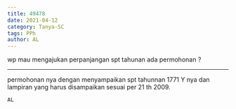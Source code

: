 ```yaml
---
title: 49478
date: 2021-04-12
category: Tanya-SC
tags: PPh
author: AL
---
```


wp mau mengajukan perpanjangan spt tahunan ada permohonan ?

---

permohonan nya dengan menyampaikan spt tahunnan 1771 Y nya dan lampiran yang harus disampaikan sesuai per 21 th 2009.

`AL`
